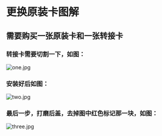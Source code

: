 # 更换原装卡图解
## 需要购买一张原装卡和一张转接卡
### 转接卡需要切割一下，如图：
![one.jpg](https://github.com/daggeryu/DELL-inspiron-5488/blob/master/network_card/one.jpg "one.jpg")
### 安装好后如图：
![two.jpg](https://github.com/daggeryu/DELL-inspiron-5488/blob/master/network_card/two.jpg "two.jpg")
### 最后一步，打磨后盖，去掉图中红色标记那一块，如图：
![three.jpg](https://github.com/daggeryu/DELL-inspiron-5488/blob/master/network_card/three.JPG "three.jpg")

